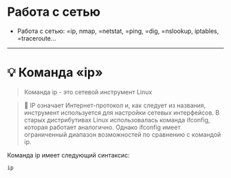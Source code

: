 # Работа с сетью
* Работа с сетью: =ip, nmap, =netstat, =ping, =dig, =nslookup, iptables, =traceroute...
---
# :bulb: Команда «ip»

> Команда ip - это сетевой инструмент Linux 

> :mag_right: IP означает Интернет-протокол и, как следует из названия, инструмент используется для настройки сетевых интерфейсов. В старых дистрибутивах Linux использовалась команда ifconfig, которая работает аналогично. Однако ifconfig имеет ограниченный диапазон возможностей по сравнению с командой ip.

Команда ip имеет следующий синтаксис:
```
ip 
```



